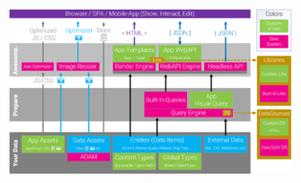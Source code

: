 
<div class="overlay-container">
  <div class="overlay-box" style="left: 19.5%; top: 74%; height: 25%; width: 66%"></div>
  <img src="./assets/app-server.png" class="full-width">
</div>

